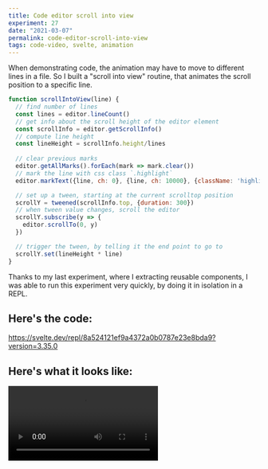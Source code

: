 ```yaml
---
title: Code editor scroll into view
experiment: 27
date: "2021-03-07"
permalink: code-editor-scroll-into-view
tags: code-video, svelte, animation
---
```


When demonstrating code, the animation may have to move to different lines in a file. So I built a "scroll into view" routine, that animates the scroll position to a specific line.

```javascript
function scrollIntoView(line) {
  // find number of lines
  const lines = editor.lineCount()
  // get info about the scroll height of the editor element
  const scrollInfo = editor.getScrollInfo()
  // compute line height
  const lineHeight = scrollInfo.height/lines
  
  // clear previous marks
  editor.getAllMarks().forEach(mark => mark.clear())
  // mark the line with css class `.highlight`
  editor.markText({line, ch: 0}, {line, ch: 10000}, {className: 'highlight'})

  // set up a tween, starting at the current scrolltop position
  scrollY = tweened(scrollInfo.top, {duration: 300})
  // when tween value changes, scroll the editor
  scrollY.subscribe(y => {
    editor.scrollTo(0, y)
  })

  // trigger the tween, by telling it the end point to go to
  scrollY.set(lineHeight * line)
}
```

Thanks to my last experiment, where I extracting reusable components, I was able to run this experiment very quickly, by doing it in isolation in a REPL.

## Here's the code:

https://svelte.dev/repl/8a524121ef9a4372a0b0787e23e8bda9?version=3.35.0

## Here's what it looks like:

<video controls src="https://res.cloudinary.com/dzwnkx0mk/video/upload/v1615174948/1000experiments.dev/scroll-into-view_zxqirj.mp4"/>
